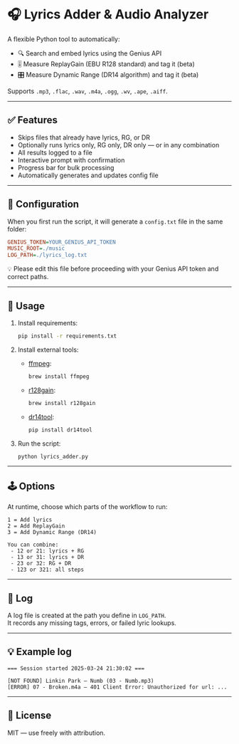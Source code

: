 # 🎧 Lyrics Adder & Audio Analyzer

A flexible Python tool to automatically:

- 🔍 Search and embed lyrics using the Genius API
- 🎚 Measure ReplayGain (EBU R128 standard) and tag it (beta)
- 🎛 Measure Dynamic Range (DR14 algorithm) and tag it (beta)

Supports `.mp3`, `.flac`, `.wav`, `.m4a`, `.ogg`, `.wv`, `.ape`, `.aiff`.

---

## ✅ Features

- Skips files that already have lyrics, RG, or DR
- Optionally runs lyrics only, RG only, DR only — or in any combination
- All results logged to a file
- Interactive prompt with confirmation
- Progress bar for bulk processing
- Automatically generates and updates config file

---

## 🔧 Configuration

When you first run the script, it will generate a `config.txt` file in the same folder:

```ini
GENIUS_TOKEN=YOUR_GENIUS_API_TOKEN
MUSIC_ROOT=./music
LOG_PATH=./lyrics_log.txt
```

💡 Please edit this file before proceeding with your Genius API token and correct paths.

---

## 🚀 Usage

1. Install requirements:
   ```bash
   pip install -r requirements.txt
   ```

2. Install external tools:

   - [ffmpeg](https://ffmpeg.org):
     ```bash
     brew install ffmpeg
     ```

   - [r128gain](https://github.com/slhck/r128gain):
     ```bash
     brew install r128gain
     ```

   - [dr14tool](https://github.com/markbaaijens/dr14tool):
     ```bash
     pip install dr14tool
     ```

3. Run the script:
   ```bash
   python lyrics_adder.py
   ```

---

## 🕹 Options

At runtime, choose which parts of the workflow to run:

```
1 = Add lyrics
2 = Add ReplayGain
3 = Add Dynamic Range (DR14)

You can combine:
 - 12 or 21: lyrics + RG
 - 13 or 31: lyrics + DR
 - 23 or 32: RG + DR
 - 123 or 321: all steps
```

---

## 📝 Log

A log file is created at the path you define in `LOG_PATH`.  
It records any missing tags, errors, or failed lyric lookups.

---

## 💡 Example log

```
=== Session started 2025-03-24 21:30:02 ===

[NOT FOUND] Linkin Park – Numb (03 - Numb.mp3)
[ERROR] 07 - Broken.m4a — 401 Client Error: Unauthorized for url: ...
```

---

## 📃 License

MIT — use freely with attribution.
